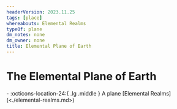 ```yaml
---
headerVersion: 2023.11.25
tags: [place]
whereabouts: Elemental Realms
typeOf: plane
dm_notes: none
dm_owner: none
title: Elemental Plane of Earth
---
```

# The Elemental Plane of Earth
<div class="grid cards ext-narrow-margin ext-one-column" markdown>
-    :octicons-location-24:{ .lg .middle } A plane [Elemental Realms](<./elemental-realms.md>)  
</div>


